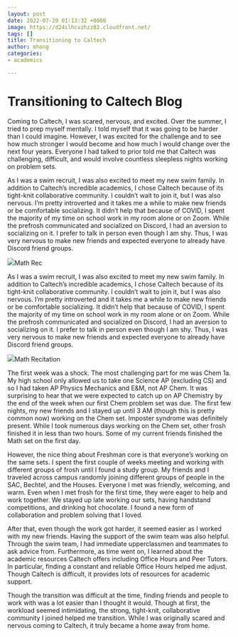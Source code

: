 ```yaml
---
layout: post
date: 2022-07-20 01:13:32 +0000
image: https://d24slhcvzhzz82.cloudfront.net/
tags: []
title: Transitioning to Caltech
author: mhong
categories:
- academics

---
```

# **Transitioning to Caltech Blog**

Coming to Caltech, I was scared, nervous, and excited. Over the summer, I tried to prep myself mentally. I told myself that it was going to be harder than I could imagine. However, I was excited for the challenge and to see how much stronger I would become and how much I would change over the next four years. Everyone I had talked to prior told me that Caltech was challenging, difficult, and would involve countless sleepless nights working on problem sets.

As I was a swim recruit, I was also excited to meet my new swim family. In addition to Caltech’s incredible academics, I chose Caltech because of its tight-knit collaborative community. I couldn’t wait to join it, but I was also nervous. I’m pretty introverted and it takes me a while to make new friends or be comfortable socializing. It didn’t help that because of COVID, I spent the majority of my time on school work in my room alone or on Zoom. While the prefrosh communicated and socialized on Discord, I had an aversion to socializing on it. I prefer to talk in person even though I am shy. Thus, I was very nervous to make new friends and expected everyone to already have Discord friend groups.

![](https://d24slhcvzhzz82.cloudfront.net/images/2022/mila/Math_lecture.png)Math Rec

As I was a swim recruit, I was also excited to meet my new swim family. In addition to Caltech’s incredible academics, I chose Caltech because of its tight-knit collaborative community. I couldn’t wait to join it, but I was also nervous. I’m pretty introverted and it takes me a while to make new friends or be comfortable socializing. It didn’t help that because of COVID, I spent the majority of my time on school work in my room alone or on Zoom. While the prefrosh communicated and socialized on Discord, I had an aversion to socializing on it. I prefer to talk in person even though I am shy. Thus, I was very nervous to make new friends and expected everyone to already have Discord friend groups.

![](https://d24slhcvzhzz82.cloudfront.net/images/2022/mila/Math_Rec.png)Math Recitation

The first week was a shock. The most challenging part for me was Chem 1a. My high school only allowed us to take one Science AP (excluding CS) and so I had taken AP Physics Mechanics and E&M, not AP Chem. It was surprising to hear that we were expected to catch up on AP Chemistry by the end of the week when our first Chem problem set was due. The first few nights, my new friends and I stayed up until 3 AM (though this is pretty common now) working on the Chem set. Imposter syndrome was definitely present. While I took numerous days working on the Chem set, other frosh finished it in less than two hours. Some of my current friends finished the Math set on the first day.

However, the nice thing about Freshman core is that everyone’s working on the same sets. I spent the first couple of weeks meeting and working with different groups of frosh until I found a study group. My friends and I traveled across campus randomly joining different groups of people in the SAC, Bechtel, and the Houses. Everyone I met was friendly, welcoming, and warm. Even when I met frosh for the first time, they were eager to help and work together. We stayed up late working our sets, having handstand competitions, and drinking hot chocolate. I found a new form of collaboration and problem solving that I loved.

After that, even though the work got harder, it seemed easier as I worked with my new friends. Having the support of the swim team was also helpful. Through the swim team, I had immediate upperclassmen and teammates to ask advice from. Furthermore, as time went on, I learned about the academic resources Caltech offers including Office Hours and Peer Tutors. In particular, finding a constant and reliable Office Hours helped me adjust. Though Caltech is difficult, it provides lots of resources for academic support.

Though the transition was difficult at the time, finding friends and people to work with was a lot easier than I thought it would. Though at first, the workload seemed intimidating, the strong, tight-knit, collaborative community I joined helped me transition. While I was originally scared and nervous coming to Caltech, it truly became a home away from home.